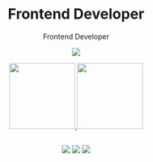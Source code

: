 <div align="center"> 
  <h1>Frontend Developer</h1>
  <p align="center">
    <p>Frontend Developer  </p>
  <a href="https://skillicons.dev">
    <img src="https://skillicons.dev/icons?i=,html,css,tailwind,bootstrap,saas,javascript,react,typescript,vue,git,linux" />
  </a>
</p>
</div>
    <div align="center">
  <a href="https://beacons.ai/anchaapedro">
  <img height="130em" src="https://github-readme-stats.vercel.app/api?username=anchaapedro&show_icons=true&theme=aura&include_all_commits=true&count_private=true"/>
  <img height="130em" src="https://github-readme-stats.vercel.app/api/top-langs/?username=anchaapedro&layout=compact&langs_count=16&theme=aura"/>
</div>
  
 </div>

      
  
</div>
 
## 
 
<div align='center'>
   <a href="https://www.linkedin.com/in/anchapedro/" target="_blank"><img src="https://img.shields.io/badge/-LinkedIn-%230077B5?style=for-the-badge&logo=linkedin&logoColor=white" target="_blank"></a>  
  <a href="https://www.medium.com/anchapedro/" target="_blank"><img src="https://img.shields.io/badge/-Medium-%230077B5?style=for-the-badge&logo=medium&logoColor=white" target="_blank"></a> 
  <a href = "mailto:anchaapedro@gmail.com"><img src="https://img.shields.io/badge/Gmail-D14836?style=for-the-badge&logo=gmail&logoColor=white" target="_blank"></a>   
</div>

  
